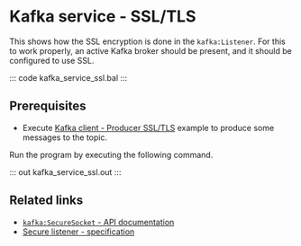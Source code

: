 # Kafka service - SSL/TLS

This shows how the SSL encryption is done in the `kafka:Listener`. For this to work properly, an active Kafka broker should be present, and it should be configured to use SSL.

::: code kafka_service_ssl.bal :::

## Prerequisites
- Execute [Kafka client - Producer SSL/TLS](/learn/by-example/kafka-client-producer-ssl) example to produce some messages to the topic.

Run the program by executing the following command.

::: out kafka_service_ssl.out :::

## Related links
- [`kafka:SecureSocket` - API documentation](https://lib.ballerina.io/ballerinax/kafka/3.4.0/records/SecureSocket)
- [Secure listener - specification](https://github.com/ballerina-platform/module-ballerinax-kafka/blob/master/docs/spec/spec.md#4312-secure-listener)
